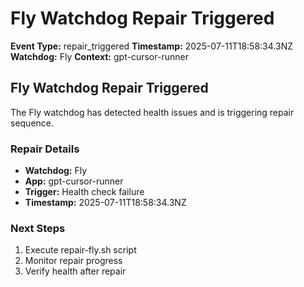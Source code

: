 # Fly Watchdog Repair Triggered

**Event Type:** repair_triggered
**Timestamp:** 2025-07-11T18:58:34.3NZ
**Watchdog:** Fly
**Context:** gpt-cursor-runner


## Fly Watchdog Repair Triggered

The Fly watchdog has detected health issues and is triggering repair sequence.

### Repair Details
- **Watchdog:** Fly
- **App:** gpt-cursor-runner
- **Trigger:** Health check failure
- **Timestamp:** 2025-07-11T18:58:34.3NZ

### Next Steps
1. Execute repair-fly.sh script
2. Monitor repair progress
3. Verify health after repair


